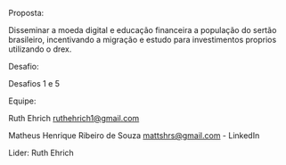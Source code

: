 Proposta:

Disseminar a moeda digital e educação financeira a população do sertão brasileiro, incentivando a migração e estudo para investimentos proprios utilizando o drex.

Desafio:

Desafios 1 e 5

Equipe:

Ruth Ehrich
ruthehrich1@gmail.com

Matheus Henrique Ribeiro de Souza 
mattshrs@gmail.com - LinkedIn

Lider: Ruth Ehrich
